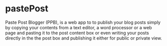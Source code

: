 # pastePost
Paste Post Blogger (PPB), is a web app to to publish your blog posts simply by copying your contents from a text editor, a word processor or a web page and pasting it to the post content box or even writing your posts directly in the the post box and publishing it either for public or private view.

